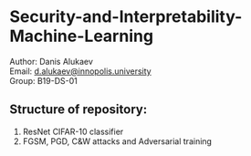 # Security-and-Interpretability-Machine-Learning
Author: Danis Alukaev \
Email: d.alukaev@innopolis.university \
Group: B19-DS-01 

## Structure of repository:
1. ResNet CIFAR-10 classifier
2. FGSM, PGD, C&W attacks and Adversarial training
